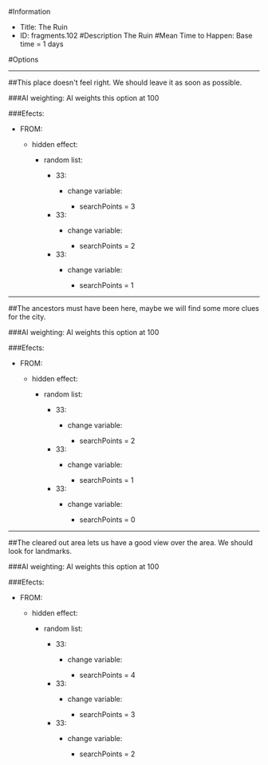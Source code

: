 #Information
 - Title: The Ruin
 - ID: fragments.102
#Description
The Ruin
#Mean Time to Happen:
Base time = 1 days

#Options

___
##This place doesn't feel right. We should leave it as soon as possible.

###AI weighting:
AI weights this option at 100


###Efects:<ul><li>FROM:</li><ul><li>hidden effect:</li><ul><li>random list:</li><ul><li>33:</li><ul><li>change variable:</li><ul><li>searchPoints = 3</li></ul></ul><li>33:</li><ul><li>change variable:</li><ul><li>searchPoints = 2</li></ul></ul><li>33:</li><ul><li>change variable:</li><ul><li>searchPoints = 1</li></ul></ul></ul></ul></ul></ul>

___
##The ancestors must have been here, maybe we will find some more clues for the city.

###AI weighting:
AI weights this option at 100


###Efects:<ul><li>FROM:</li><ul><li>hidden effect:</li><ul><li>random list:</li><ul><li>33:</li><ul><li>change variable:</li><ul><li>searchPoints = 2</li></ul></ul><li>33:</li><ul><li>change variable:</li><ul><li>searchPoints = 1</li></ul></ul><li>33:</li><ul><li>change variable:</li><ul><li>searchPoints = 0</li></ul></ul></ul></ul></ul></ul>

___
##The cleared out area lets us have a good view over the area. We should look for landmarks.

###AI weighting:
AI weights this option at 100


###Efects:<ul><li>FROM:</li><ul><li>hidden effect:</li><ul><li>random list:</li><ul><li>33:</li><ul><li>change variable:</li><ul><li>searchPoints = 4</li></ul></ul><li>33:</li><ul><li>change variable:</li><ul><li>searchPoints = 3</li></ul></ul><li>33:</li><ul><li>change variable:</li><ul><li>searchPoints = 2</li></ul></ul></ul></ul></ul></ul>
